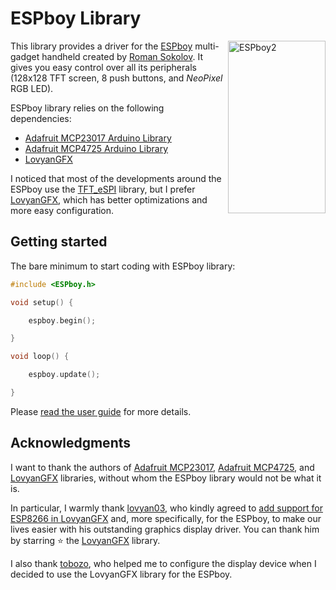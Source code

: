 # ESPboy Library

<img src="https://espboy.m1cr0lab.com/assets/espboy2-312x552.png" width="156" height="276" align="right" alt="ESPboy2">

This library provides a driver for the [ESPboy][espboy] multi-gadget handheld created by [Roman Sokolov][roman]. It gives you easy control over all its peripherals (128x128 TFT screen, 8 push buttons, and *NeoPixel* RGB LED).

ESPboy library relies on the following dependencies:

- [Adafruit MCP23017 Arduino Library][mcp23017]
- [Adafruit MCP4725 Arduino Library][mcp4725]
- [LovyanGFX][lovyangfx]

I noticed that most of the developments around the ESPboy use the [TFT_eSPI][tftespi] library, but I prefer [LovyanGFX][lovyangfx], which has better optimizations and more easy configuration.

## Getting started

The bare minimum to start coding with ESPboy library:

```cpp
#include <ESPboy.h>

void setup() {

    espboy.begin();

}

void loop() {

    espboy.update();

}
```

Please [read the user guide][doc] for more details.

## Acknowledgments

I want to thank the authors of [Adafruit MCP23017][mcp23017], [Adafruit MCP4725][mcp4725], and [LovyanGFX][lovyangfx] libraries, without whom the ESPboy library would not be what it is.

In particular, I warmly thank [lovyan03][lovyan03], who kindly agreed to [add support for ESP8266 in LovyanGFX][lovyan8266] and, more specifically, for the ESPboy, to make our lives easier with his outstanding graphics display driver. You can thank him by starring :star: the [LovyanGFX][lovyangfx] library.

I also thank [tobozo][tobozo], who helped me to configure the display device when I decided to use the LovyanGFX library for the ESPboy.


[espboy]:     https://www.espboy.com/
[roman]:      https://github.com/ESPboy-edu
[mcp23017]:   https://github.com/adafruit/Adafruit-MCP23017-Arduino-Library
[mcp4725]:    https://github.com/adafruit/Adafruit_MCP4725
[lovyangfx]:  https://github.com/lovyan03/LovyanGFX
[lovyan03]:   https://github.com/lovyan03
[tftespi]:    https://github.com/Bodmer/TFT_eSPI
[lovyan8266]: https://github.com/lovyan03/LovyanGFX/issues/130
[tobozo]:     https://github.com/tobozo
[doc]:        https://m1cr0lab-espboy.github.io/ESPboy